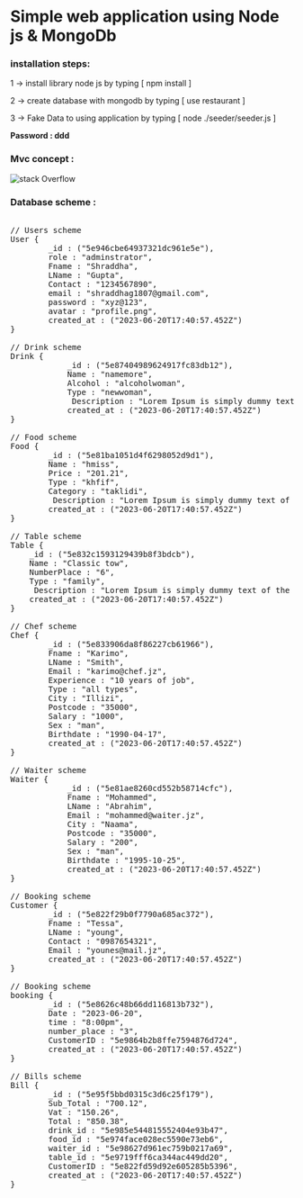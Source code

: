 
# Simple web application using Node js & MongoDb

<h3>installation steps: </h3>

1 -> install library node js by typing [ npm install ]

2 -> create database with mongodb by typing [ use restaurant ]

3 -> Fake Data to using application by typing [ node ./seeder/seeder.js ]

<strong>Password : ddd</strong>

<h3>Mvc concept : </h3>

![stack Overflow](https://2.bp.blogspot.com/-I6bIQMAj-Nc/WWaQAbXnfJI/AAAAAAAABZg/aVDBAFcksSogYYNgWqd1GIkOZgtQuCQ7ACLcBGAs/s320/icon-aspnetmvc.png)

<h3>Database scheme :</h3>

<pre> 
// Users scheme
User {
        _id : ("5e946cbe64937321dc961e5e"),
        role : "adminstrator",
        Fname : "Shraddha",
        LName : "Gupta",
        Contact : "1234567890",
        email : "shraddhag1807@gmail.com",
        password : "xyz@123",
        avatar : "profile.png",
        created_at : ("2023-06-20T17:40:57.452Z")
}

// Drink scheme
Drink {
            _id : ("5e87404989624917fc83db12"),
            Name : "namemore",
            Alcohol : "alcoholwoman",
            Type : "newwoman",
             Description : "Lorem Ipsum is simply dummy text of the printing and typesetting industry.",
            created_at : ("2023-06-20T17:40:57.452Z")
}

// Food scheme
Food {
        _id : ("5e81ba1051d4f6298052d9d1"),
        Name : "hmiss",
        Price : "201.21",
        Type : "khfif",
        Category : "taklidi",
         Description : "Lorem Ipsum is simply dummy text of the printing and typesetting industry.",
        created_at : ("2023-06-20T17:40:57.452Z")
}

// Table scheme
Table {
    _id : ("5e832c1593129439b8f3bdcb"),
    Name : "Classic tow",
    NumberPlace : "6",
    Type : "family",
     Description : "Lorem Ipsum is simply dummy text of the printing and typesetting industry.",
    created_at : ("2023-06-20T17:40:57.452Z")
}

// Chef scheme
Chef {
        _id : ("5e833906da8f86227cb61966"),
        Fname : "Karimo",
        LName : "Smith",
        Email : "karimo@chef.jz",
        Experience : "10 years of job",
        Type : "all types",
        City : "Illizi",
        Postcode : "35000",
        Salary : "1000",
        Sex : "man",
        Birthdate : "1990-04-17",
        created_at : ("2023-06-20T17:40:57.452Z")
}

// Waiter scheme
Waiter {
            _id : ("5e81ae8260cd552b58714cfc"),
            Fname : "Mohammed",
            LName : "Abrahim",
            Email : "mohammed@waiter.jz",
            City : "Naama",
            Postcode : "35000",
            Salary : "200",
            Sex : "man",
            Birthdate : "1995-10-25",
            created_at : ("2023-06-20T17:40:57.452Z")
}

// Booking scheme
Customer {
        _id : ("5e822f29b0f7790a685ac372"),
        Fname : "Tessa",
        LName : "young",
        Contact : "0987654321",
        Email : "younes@mail.jz",
        created_at : ("2023-06-20T17:40:57.452Z")
}

// Booking scheme
booking {
        _id : ("5e8626c48b66dd116813b732"),
        Date : "2023-06-20",
        time : "8:00pm",
        number_place : "3",
        CustomerID : "5e9864b2b8ffe7594876d724",
        created_at : ("2023-06-20T17:40:57.452Z")
}

// Bills scheme
Bill {
        _id : ("5e95f5bbd0315c3d6c25f179"),
        Sub_Total : "700.12",
        Vat : "150.26",
        Total : "850.38",
        drink_id : "5e985e544815552404e93b47",
        food_id : "5e974face028ec5590e73eb6",
        waiter_id : "5e98627d961ec759b0217a69",
        table_id : "5e9719fff6ca344ac449dd20",
        CustomerID : "5e822fd59d92e605285b5396",
        created_at : ("2023-06-20T17:40:57.452Z")
}
</pre> 
